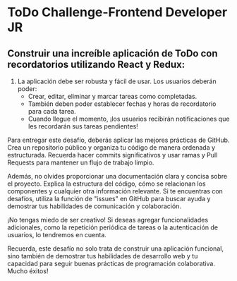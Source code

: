 # ToDo Challenge-Frontend Developer JR 

## Construir una increíble aplicación de ToDo con recordatorios utilizando React y Redux:

1. La aplicación debe ser robusta y fácil de usar. Los usuarios deberán poder: 
    - Crear, editar, eliminar y marcar tareas como completadas. 
    - También deben poder establecer fechas y horas de recordatorio para cada tarea. 
    - Cuando llegue el momento, ¡los usuarios recibirán notificaciones que les recordarán sus tareas pendientes!

Para entregar este desafío, deberás aplicar las mejores prácticas de GitHub. Crea un repositorio público y organiza tu código de manera ordenada y estructurada. Recuerda hacer commits significativos y usar ramas y Pull Requests para mantener un flujo de trabajo limpio.

Además, no olvides proporcionar una documentación clara y concisa sobre el proyecto. Explica la estructura del código, cómo se relacionan los componentes y cualquier otra información relevante. Si te encuentras con desafíos, utiliza la función de "issues" en GitHub para buscar ayuda y demostrar tus habilidades de comunicación y colaboración.

¡No tengas miedo de ser creativo! Si deseas agregar funcionalidades adicionales, como la repetición periódica de tareas o la autenticación de usuarios, lo tendremos en cuenta.

Recuerda, este desafío no solo trata de construir una aplicación funcional, sino también de demostrar tus habilidades de desarrollo web y tu capacidad para seguir buenas prácticas de programación colaborativa. Mucho éxitos!